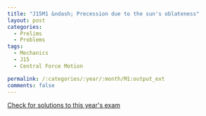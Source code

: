 ```yaml
---
title: "J15M1 &ndash; Precession due to the sun's oblateness"
layout: post
categories:
  - Prelims
  - Problems
tags:
  - Mechanics
  - J15
  - Central Force Motion

permalink: /:categories/:year/:month/M1:output_ext
comments: false
---
```

<object data="2015J1M.pdf" type="application/pdf" width="100%" height="500"></object>
<div class="message"><a href='https://princetonprelim.com/prelim/34/'>Check for solutions to this year's exam</a></div>